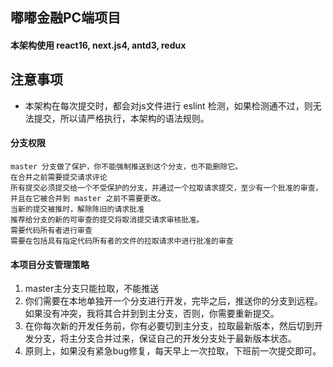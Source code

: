 ## 嘟嘟金融PC端项目
#### 本架构使用 react16, next.js4, antd3, redux
## 注意事项
- 本架构在每次提交时，都会对js文件进行 eslint 检测，如果检测通不过，则无法提交，所以请严格执行，本架构的语法规则。

#### 分支权限
```
master 分支做了保护，你不能强制推送到这个分支，也不能删除它。  
在合并之前需要提交请求评论  
所有提交必须提交给一个不受保护的分支，并通过一个拉取请求提交，至少有一个批准的审查，并且在它被合并到 master 之前不需要更改。  
当新的提交被推时，解除陈旧的请求批准  
推荐给分支的新的可审查的提交将取消提交请求审核批准。  
需要代码所有者进行审查  
需要在包括具有指定代码所有者的文件的拉取请求中进行批准的审查  
```
#### 本项目分支管理策略
1. master主分支只能拉取，不能推送
2. 你们需要在本地单独开一个分支进行开发，完毕之后，推送你的分支到远程。如果没有冲突，我将其合并到到主分支，否则，你需要重新提交。
3. 在你每次新的开发任务前，你有必要切到主分支，拉取最新版本，然后切到开发分支，将主分支合并过来，保证自己的开发分支处于最新版本状态。
4. 原则上，如果没有紧急bug修复，每天早上一次拉取，下班前一次提交即可。



